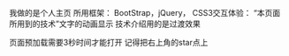 我做的是个人主页
所用框架：
BootStrap，jQuery，
CSS3交互体验：
“本页面所用到的技术”文字的动画显示
  技术介绍用的是过渡效果

页面预加载需要3秒时间才能打开
记得把右上角的star点上